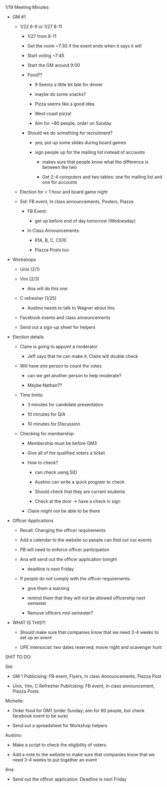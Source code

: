 1/19 Meeting Minutes

-   GM \#1

    -   1/22 6-9 or 1/27 8-11

        -   1/27 from 8-11

        -   Get the room \~7:30 if the event ends when it says it will

        -   Start voting \~7:45

        -   Start the GM around 9:00

        -   Food??

            -   9 Seems a little bit late for dinner

            -   maybe do some snacks?

            -   Pizza seems like a good idea

            -   West coast pizza!

            -   Aim for \~80 people, order on Sunday

        -   Should we do something for recruitment?

            -   yes; put up some slides during board games

            -   sign people up for the mailing list instead of accounts

                -   makes sure that people know what the difference is
                    between the two

                -   Get 2-4 computers and two tables: one for mailing
                    list and one for accounts

    -   Election for \< 1 hour and board game night

    -   Sid: FB event, In class announcements, Posters, Piazza

        -   FB Event:

            -   get up before end of day tomorrow (Wednesday)

        -   In Class Announcements:

            -   61A, B, C, CS10

            -   Piazza Posts too

-   Workshops

    -   Unix (2/1)

    -   Vim (2/3)

        -   Ana will do this one

    -   C refresher (1/25)

        -   Austino needs to talk to Wagner about this

    -   Facebook events and class announcements

    -   Send out a sign-up sheet for helpers

-   Election details

    -   Claire is going to appoint a moderator

        -   Jeff says that he can make it; Claire will double check

    -   Will have one person to count the votes

        -   can we get another person to help moderate?

        -   Maybe Nathan??

    -   Time limits:

        -   3 minutes for candidate presentation

        -   10 minutes for Q/A

        -   10 minutes for Discussion

    -   Checking for membership:

        -   Membership must be before GM3

        -   Give all of the qualified voters a ticket

        -   How to check?

            -   can check using SID

            -   Austino can write a quick program to check

            -   Should check that they are current students

            -   Check at the door -\> have a check in sign

        -   Claire might not be able to be there

-   Officer Applications

    -   Recall: Changing the officer requirements

    -   Add a calendar to the website so people can find out our events

    -   PB will need to enforce officer participation

    -   Ana will send out the officer application tonight

        -   deadline is next Friday

    -   If people do not comply with the officer requirements:

        -   give them a warning

        -   remind them that they will not be allowed officership next
            semester

        -   Remove officers mid-semester?

-   WHAT IS THIS?!

    -   Should make sure that companies know that we need 3-4 weeks to
        set up an event

    -   UPE intersocial: two dates reserved; movie night and scavenger
        hunt

SHIT TO DO:

Sid:

-   GM 1 Publicising: FB event, Flyers, In class Announcements, Piazza
    Post

-   Unix, Vim, C Refresher Publicising: FB event, In class announcement,
    Piazza Posts

Michelle:

-   Order food for GM1 (order Sunday; aim for 80 people, but check
    facebook event to be sure)

-   Send out a spreadsheet for Workshop helpers

Austino:

-   Make a script to check the eligibility of voters

-   Add a note to the website to make sure that companies know that we
    need 3-4 weeks to put together an event

Ana:

-   Send out the officer application: Deadline is next Friday
